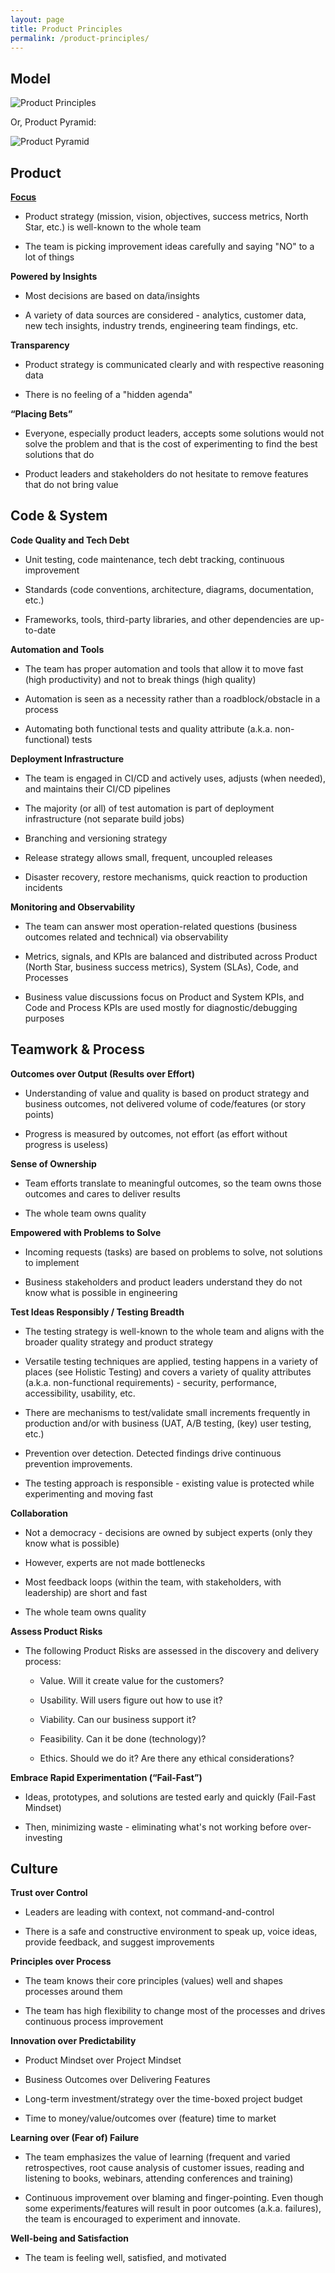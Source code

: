```yaml
---
layout: page
title: Product Principles
permalink: /product-principles/
---
```


## Model

![Product Principles](/_pages/product-principles/product-principles.drawio.svg)

Or, Product Pyramid:

![Product Pyramid](/_pages/product-principles/product-pyramid.drawio.svg)

## Product

[**Focus**](/product-principles/focus/)

- Product strategy (mission, vision, objectives, success metrics, North Star, etc.) is well-known to the whole team

- The team is picking improvement ideas carefully and saying "NO" to a lot of things

**Powered by Insights**

- Most decisions are based on data/insights

- A variety of data sources are considered - analytics, customer data, new tech insights, industry trends, engineering team findings, etc.

**Transparency**

- Product strategy is communicated clearly and with respective reasoning data

- There is no feeling of a "hidden agenda"

**“Placing Bets”**

- Everyone, especially product leaders, accepts some solutions would not solve the problem and that is the cost of experimenting to find the best solutions that do

- Product leaders and stakeholders do not hesitate to remove features that do not bring value

## Code & System

**Code Quality and Tech Debt**

- Unit testing, code maintenance, tech debt tracking, continuous improvement

- Standards (code conventions, architecture, diagrams, documentation, etc.)

- Frameworks, tools, third-party libraries, and other dependencies are up-to-date

**Automation and Tools**

- The team has proper automation and tools that allow it to move fast (high productivity) and not to break things (high quality)

- Automation is seen as a necessity rather than a roadblock/obstacle in a process

- Automating both functional tests and quality attribute (a.k.a. non-functional) tests

**Deployment Infrastructure**

- The team is engaged in CI/CD and actively uses, adjusts (when needed), and maintains their CI/CD pipelines

- The majority (or all) of test automation is part of deployment infrastructure (not separate build jobs)

- Branching and versioning strategy

- Release strategy allows small, frequent, uncoupled releases

- Disaster recovery, restore mechanisms, quick reaction to production incidents

**Monitoring and Observability**

- The team can answer most operation-related questions (business outcomes related and technical) via observability

- Metrics, signals, and KPIs are balanced and distributed across Product (North Star, business success metrics), System (SLAs), Code, and Processes

- Business value discussions focus on Product and System KPIs, and Code and Process KPIs are used mostly for diagnostic/debugging purposes

## Teamwork & Process

**Outcomes over Output (Results over Effort)**

- Understanding of value and quality is based on product strategy and business outcomes, not delivered volume of code/features (or story points)

- Progress is measured by outcomes, not effort (as effort without progress is useless)

**Sense of Ownership**

- Team efforts translate to meaningful outcomes, so the team owns those outcomes and cares to deliver results

- The whole team owns quality

**Empowered with Problems to Solve**

- Incoming requests (tasks) are based on problems to solve, not solutions to implement

- Business stakeholders and product leaders understand they do not know what is possible in engineering

**Test Ideas Responsibly / Testing Breadth**

- The testing strategy is well-known to the whole team and aligns with the broader quality strategy and product strategy

- Versatile testing techniques are applied, testing happens in a variety of places (see Holistic Testing) and covers a variety of quality attributes (a.k.a. non-functional requirements) - security, performance, accessibility, usability, etc.

- There are mechanisms to test/validate small increments frequently in production and/or with business (UAT, A/B testing, (key) user testing, etc.)

- Prevention over detection. Detected findings drive continuous prevention improvements.

- The testing approach is responsible - existing value is protected while experimenting and moving fast

**Collaboration**

- Not a democracy - decisions are owned by subject experts (only they know what is possible)

- However, experts are not made bottlenecks

- Most feedback loops (within the team, with stakeholders, with leadership) are short and fast

- The whole team owns quality

**Assess Product Risks**

- The following Product Risks are assessed in the discovery and delivery process:
    - Value. Will it create value for the customers?
    
    - Usability. Will users figure out how to use it?
    
    - Viability. Can our business support it?
    
    - Feasibility. Can it be done (technology)?
    
    - Ethics. Should we do it? Are there any ethical considerations?

**Embrace Rapid Experimentation (“Fail-Fast”)**

- Ideas, prototypes, and solutions are tested early and quickly (Fail-Fast Mindset)

- Then, minimizing waste - eliminating what's not working before over-investing

## Culture

**Trust over Control**

- Leaders are leading with context, not command-and-control

- There is a safe and constructive environment to speak up, voice ideas, provide feedback, and suggest improvements

**Principles over Process**

- The team knows their core principles (values) well and shapes processes around them

- The team has high flexibility to change most of the processes and drives continuous process improvement

**Innovation over Predictability**

- Product Mindset over Project Mindset

- Business Outcomes over Delivering Features

- Long-term investment/strategy over the time-boxed project budget

- Time to money/value/outcomes over (feature) time to market

**Learning over (Fear of) Failure**

- The team emphasizes the value of learning (frequent and varied retrospectives, root cause analysis of customer issues, reading and listening to books, webinars, attending conferences and training)

- Continuous improvement over blaming and finger-pointing. Even though some experiments/features will result in poor outcomes (a.k.a. failures), the team is encouraged to experiment and innovate.

**Well-being and Satisfaction**

- The team is feeling well, satisfied, and motivated
